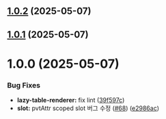 ## [1.0.2](https://github.com/vue-pivottable/vue3-pivottable/compare/@vue-pivottable/lazy-table-renderer@1.0.1...@vue-pivottable/lazy-table-renderer@1.0.2) (2025-05-07)

## [1.0.1](https://github.com/vue-pivottable/vue3-pivottable/compare/@vue-pivottable/lazy-table-renderer@1.0.0...@vue-pivottable/lazy-table-renderer@1.0.1) (2025-05-07)

# 1.0.0 (2025-05-07)

### Bug Fixes

- **lazy-table-renderer:** fix lint ([39f597c](https://github.com/vue-pivottable/vue3-pivottable/commit/39f597c081e885b7668fdaeec4ef38f2cb43b41c))
- **slot:** pvtAttr scoped slot 버그 수정 ([#68](https://github.com/vue-pivottable/vue3-pivottable/issues/68)) ([e2986ac](https://github.com/vue-pivottable/vue3-pivottable/commit/e2986acaf5e247551d499de9a70b7a5e17b85087))
